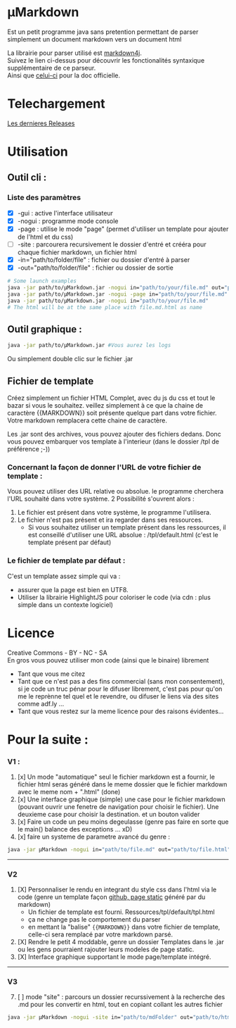# µMarkdown
Est un petit programme java sans pretention permettant de parser simplement un document markdown vers un document html

La librairie pour parser utilisé est [markdown4j](https://code.google.com/p/markdown4j/#Learning_Markdown_syntax).    
Suivez le lien ci-dessus pour découvrir les fonctionalités syntaxique supplémentaire de ce parseur.     
Ainsi que [celui-ci](http://daringfireball.net/projects/markdown/syntax) pour la doc officielle.

# Telechargement
[Les dernieres Releases](https://github.com/purexo/uMarkdown/releases)

# Utilisation
## Outil cli :
### Liste des paramètres
 * [X] -gui : active l'interface utilisateur
 * [X] -nogui : programme mode console
 * [X] -page : utilise le mode "page" (permet d'utiliser un template pour ajouter de l'html et du css)
 * [ ] -site : parcourera recursivement le dossier d'entré et crééra pour chaque fichier markdown, un fichier html
 * [X] -in="path/to/folder/file" : fichier ou dossier d'entré à parser
 * [X] -out="path/to/folder/file" : fichier ou dossier de sortie

``` bash
# Some launch examples
java -jar path/to/µMarkdown.jar -nogui in="path/to/your/file.md" out="path/to/your/file.html"
java -jar path/to/µMarkdown.jar -nogui -page in="path/to/your/file.md" out="path/to/your/file.html" tpl="path/to/template.html"
java -jar path/to/µMarkdown.jar -nogui in="path/to/your/file.md"
# The html will be at the same place with file.md.html as name
```

## Outil graphique :

``` bash
java -jar path/to/µMarkdown.jar #Vous aurez les logs
```
Ou simplement double clic sur le fichier .jar

## Fichier de template
Créez simplement un fichier HTML Complet, avec du js du css et tout le bazar si vous le souhaitez.
veillez simplement à ce que la chaine de caractère {{MARKDOWN}} soit présente quelque part dans votre fichier. Votre markdown remplacera cette chaine de caractère.

Les .jar sont des archives, vous pouvez ajouter des fichiers dedans. Donc vous pouvez embarquer vos template à l'interieur (dans le dossier /tpl de préférence ;-))

### Concernant la façon de donner l'URL de votre fichier de template :
Vous pouvez utiliser des URL relative ou absolue. le programme cherchera l'URL souhaité dans votre système. 2 Possibilité s'ouvrent alors :

1. Le fichier est présent dans votre système, le programme l'utilisera.
2. Le fichier n'est pas présent et ira regarder dans ses ressources.
	* Si vous souhaitez utiliser un template présent dans les ressources, il est conseillé d'utiliser une URL absolue : /tpl/default.html (c'est le template présent par défaut)

### Le fichier de template par défaut :
C'est un template assez simple qui va :

* assurer que la page est bien en UTF8.
* Utiliser la librairie HighlightJS pour coloriser le code (via cdn : plus simple dans un contexte logiciel)

# Licence
Creative Commons - BY - NC - SA    
En gros vous pouvez utiliser mon code (ainsi que le binaire) librement

* Tant que vous me citez 
* Tant que ce n'est pas a des fins commercial (sans mon consentement), si je code un truc pénar pour le difuser librement, c'est pas pour qu'on me le reprènne tel quel et le revendre, ou difuser le liens via des sites comme adf.ly ...
* Tant que vous restez sur la meme licence pour des raisons évidentes...

# Pour la suite :
### V1 :
1. [x] Un mode "automatique" seul le fichier markdown est a fournir, le fichier html seras généré dans le meme dossier que le fichier markdown avec le meme nom + ".html" (done)
2. [x] Une interface graphique (simple) une case pour le fichier markdown (pouvant ouvrir une fenetre de navigation pour choisir le fichier). Une deuxieme case pour choisir la destination. et un bouton valider
3. [x] Faire un code un peu moins degeulasse (genre pas faire en sorte que le main() balance des exceptions ... xD)
4. [x] faire un systeme de parametre avancé du genre :

``` bash
java -jar µMarkdown -nogui in="path/to/file.md" out="path/to/file.html" -page tpl="/tpl/default.html"
```

---------------------------------------------------------------------------
### V2
1. [X] Personnaliser le rendu en integrant du style css dans l'html via le code (genre un template façon [github, page static](https://pages.github.com/) généré par du markdown)
	* Un fichier de template est fourni. Ressources/tpl/default/tpl.html
	* ça ne change pas le comportement du parser
	* en mettant la "balise" ```{{MARKDOWN}}``` dans votre fichier de template, celle-ci sera remplacé par votre markdown parsé.
2. [X] Rendre le petit 4 moddable, genre un dossier Templates dans le .jar ou les gens pourraient rajouter leurs modeles de page static.
3. [X] Interface graphique supportant le mode page/template intégré.

---------------------------------------------------------------------------
### V3
7. [ ] mode "site" : parcours un dossier recurssivement à la recherche des .md pour les convertir en html, tout en copiant collant les autres fichier

``` bash
java -jar µMarkdown -nogui -site in="path/to/mdFolder" out="path/to/htmlFolder" -page tpl="/tpl/default.html"
```
